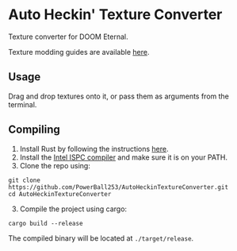 # Auto Heckin' Texture Converter
Texture converter for DOOM Eternal.

Texture modding guides are available [here](https://wiki.eternalmods.com/books/eternal-texture-mods-a-comprehensive-guide).

## Usage
Drag and drop textures onto it, or pass them as arguments from the terminal.

## Compiling
1. Install Rust by following the instructions [here](https://www.rust-lang.org/tools/install).
2. Install the [Intel ISPC compiler](https://ispc.github.io/) and make sure it is on your PATH.
2. Clone the repo using:
  ```
  git clone https://github.com/PowerBall253/AutoHeckinTextureConverter.git
  cd AutoHeckinTextureConverter
  ```
3. Compile the project using cargo:
  ```
  cargo build --release
  ```

The compiled binary will be located at `./target/release`.

